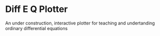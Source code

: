 # Diff E Q Plotter
 An under construction, interactive plotter for teaching and undertanding ordinary differential equations
